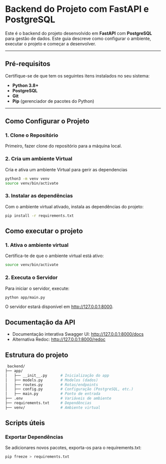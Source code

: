 # **Backend do Projeto com FastAPI e PostgreSQL**

Este é o backend do projeto desenvolvido em **FastAPI** com **PostgreSQL** para gestão de dados. Este guia descreve como configurar o ambiente, executar o projeto e começar a desenvolver.

---

## **Pré-requisitos**
Certifique-se de que tem os seguintes itens instalados no seu sistema:
- **Python 3.8+**
- **PostgreSQL**
- **Git**
- **Pip** (gerenciador de pacotes do Python)

---

## **Como Configurar o Projeto**

### **1. Clone o Repositório**
Primeiro, fazer clone do repositório para a máquina local.

### **2. Cria um ambiente Virtual**
Cria e ativa um ambiente Virtual para gerir as dependencias
```bash 
python3 -m venv venv
source venv/bin/activate
```

### **3. Instalar as dependências**
Com o ambiente virtual ativado, instala as dependências do projeto:
```bash 
pip install -r requirements.txt
```


## Como executar o projeto

### **1. Ativa o ambiente virtual**
Certifica-te de que o ambiente virtual está ativo:
```bash
source venv/bin/activate
```

### **2. Executa o Servidor**
Para iniciar o servidor, execute:
```bash
python app/main.py
```
O servidor estará disponível em http://127.0.0.1:8000.


## Documentação da API
- Documentação interativa Swagger UI: http://127.0.0.1:8000/docs
- Alternativa Redoc: http://127.0.0.1:8000/redoc

## Estrutura do projeto
```bash
 backend/
├── app/
│   ├── __init__.py      # Inicialização do app
│   ├── models.py        # Modelos (dados)
│   ├── routes.py        # Rotas/endpoints
│   ├── config.py        # Configuração (PostgreSQL, etc.)
│   ├── main.py          # Ponto de entrada
├── .env                 # Variáveis de ambiente
├── requirements.txt     # Dependências
├── venv/                # Ambiente virtual
```


## Scripts úteis
### Exportar Dependências
Se adicionares novos pacotes, exporta-os para o requirements.txt:
```bash
pip freeze > requirements.txt
```

